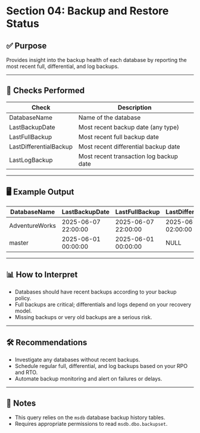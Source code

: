 # Section 04: Backup and Restore Status

## ✅ Purpose

Provides insight into the backup health of each database by reporting the most recent full, differential, and log backups.

---

## 🧪 Checks Performed

| Check                  | Description                                  |
|------------------------|----------------------------------------------|
| DatabaseName           | Name of the database                          |
| LastBackupDate         | Most recent backup date (any type)           |
| LastFullBackup         | Most recent full backup date                  |
| LastDifferentialBackup | Most recent differential backup date         |
| LastLogBackup          | Most recent transaction log backup date      |

---

## 🖥️ Example Output

| DatabaseName  | LastBackupDate        | LastFullBackup       | LastDifferentialBackup | LastLogBackup         |
|---------------|----------------------|---------------------|-----------------------|----------------------|
| AdventureWorks| 2025-06-07 22:00:00  | 2025-06-07 22:00:00 | 2025-06-08 02:00:00   | 2025-06-08 05:00:00  |
| master        | 2025-06-01 00:00:00  | 2025-06-01 00:00:00 | NULL                  | NULL                 |

---

## 📊 How to Interpret

- Databases should have recent backups according to your backup policy.
- Full backups are critical; differentials and logs depend on your recovery model.
- Missing backups or very old backups are a serious risk.

---

## 🛠️ Recommendations

- Investigate any databases without recent backups.
- Schedule regular full, differential, and log backups based on your RPO and RTO.
- Automate backup monitoring and alert on failures or delays.

---

## 📌 Notes

- This query relies on the `msdb` database backup history tables.
- Requires appropriate permissions to read `msdb.dbo.backupset`.
